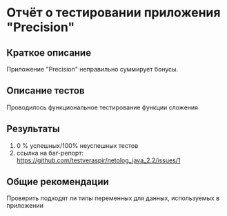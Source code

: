 # Отчёт о тестировании приложения "Precision"
## Краткое описание
Приложение "Precision" неправильно суммирует бонусы.

## Описание тестов
Проводилось функциональное тестирование функции сложения

## Результаты
1. 0 % успешных/100% неуспешных тестов
1. ссылка на баг-репорт:
https://github.com/testveraspir/netolog_java_2.2/issues/1

## Общие рекомендации
Проверить подходят ли типы переменных для данных, используемых в приложении